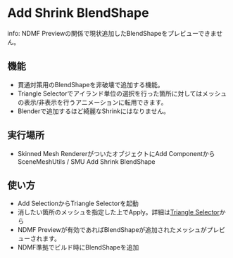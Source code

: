 # Add Shrink BlendShape
info: NDMF Previewの関係で現状追加したBlendShapeをプレビューできません。

## 機能
- 貫通対策用のBlendShapeを非破壊で追加する機能。
- Triangle Selectorでアイランド単位の選択を行った箇所に対してはメッシュの表示/非表示を行うアニメーションに転用できます。
- Blenderで追加するほど綺麗なShrinkにはなりません。

## 実行場所
- Skinned Mesh RendererがついたオブジェクトにAdd ComponentからSceneMeshUtils / SMU Add Shrink BlendShape

## 使い方
- Add SelectionからTriangle Selectorを起動
- 消したい箇所のメッシュを指定した上でApply。詳細は[Triangle Selector](../TriangleSelector)から
- NDMF Previewが有効であればBlendShapeが追加されたメッシュがプレビューされます。
- NDMF準拠でビルド時にBlendShapeを追加